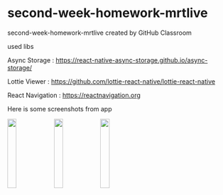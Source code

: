 # second-week-homework-mrtlive
second-week-homework-mrtlive created by GitHub Classroom

used libs

Async Storage : https://react-native-async-storage.github.io/async-storage/

Lottie Viewer : https://github.com/lottie-react-native/lottie-react-native

React Navigation : https://reactnavigation.org

Here is some screenshots from app

<div style="flex:row">
<img src="https://user-images.githubusercontent.com/23610345/201479599-09152da2-e090-488b-b93d-3c075b98ba30.PNG" width=20% height=20%>
<img src="https://user-images.githubusercontent.com/23610345/201479602-26fd3d58-607b-401d-9442-771a1805c396.PNG" width=20% height=20%>
<img src="https://user-images.githubusercontent.com/23610345/201479603-37e016c9-5bfd-48c9-9eec-a0a280f31c0c.PNG" width=20% height=20%>
</div>
